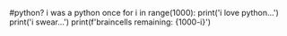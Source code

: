 #python? i was a python once
for i in range(1000):
  print('i love python...')
  print('i swear...')
  print(f'braincells remaining: {1000-i}')
